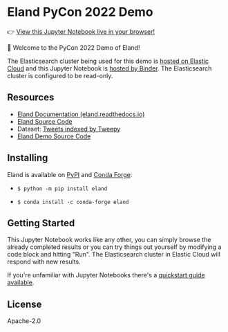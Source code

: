 # Eland PyCon 2022 Demo

👉 [View this Jupyter Notebook live in your browser!](https://mybinder.org/v2/gh/sethmlarson/eland-binder-demo/master?filepath=notebook.ipynb)

👋 Welcome to the PyCon 2022 Demo of Eland!

The Elasticsearch cluster being used for this demo is [hosted on Elastic Cloud](https://cloud.elastic.co)
and this Jupyter Notebook is [hosted by Binder](https://mybinder.org). The Elasticsearch cluster is configured to be read-only. 

## Resources

- [Eland Documentation (eland.readthedocs.io)](https://eland.readthedocs.io)
- [Eland Source Code](https://github.com/elastic/eland)
- Dataset: [Tweets indexed by Tweepy](https://www.tweepy.org)
- [Eland Demo Source Code](https://github.com/sethmlarson/eland-demo-pycon2022)

## Installing

Eland is available on [PyPI](https://pypi.org/project/eland) and [Conda Forge](https://anaconda.org/conda-forge/eland):

- `$ python -m pip install eland`

- `$ conda install -c conda-forge eland`

## Getting Started

This Jupyter Notebook works like any other, you can simply browse the already completed results or you can try things out yourself by modifying a code block and hitting "Run". The Elasticsearch cluster in Elastic Cloud will respond with new results.

If you're unfamiliar with Jupyter Notebooks there's a [quickstart guide available](https://www.datacamp.com/community/tutorials/tutorial-jupyter-notebook).

## License

Apache-2.0
